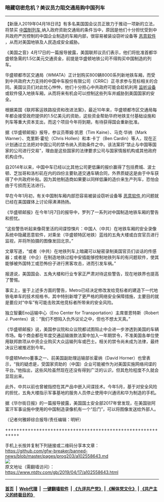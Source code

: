 ### 暗藏窃密危机？美议员力阻交通局购中国列车
------------------------

<div class="post_content" itemprop="articleBody">
 <p>
  【新唐人2019年04月18日讯】有多名美国国会议员正致力于推动一项新的立法，将禁买
  <a href="https://www.ntdtv.com/gb/中国制列车.htm">
   中国制列车
  </a>
  纳入政府资助交通局的条件当中，原因是他们十分担忧受到中共政府严厉控制的中国企业制造的车厢内部，很容易被装设窃听设备等
  <a href="https://www.ntdtv.com/gb/恶意软件.htm">
   恶意软件
  </a>
  ，从而对美国地铁及人民造成安全威胁。
 </p>
 <p>
  《美国之音》4月17日的一篇报导披露，美国联邦议员们表示，他们将批准首都华盛顿急需的1.5亿美元交通资金，前提是华盛顿地铁公司不得购买中国制造的列车。
 </p>
 <p>
  华盛顿都市区交通局（WMATA）正计划购买800辆8000系列新地铁车厢，而受到中共政府大力支持的中国中车股份有限公司（CRRC）正寻求参与竞标相关的合同。美国议员们对此忧心忡忡，他们十分担心中共政府可能会趁机利用
  <a href="https://www.ntdtv.com/gb/监听设备.htm">
   监听设备
  </a>
  或软件侵入地铁车厢，从而将来有机会可以控制这些列车并威胁到美国国家的安全。
 </p>
 <p>
  根据美国《联邦客运铁路投资和改进法案》，最近10年来，华盛顿都市区交通局每年都会接受政府提供的1.5亿美元的资助，这些资金帮助华府地铁支付基础设施和列车等重大资本支出，而这个项目今年将到期，有待获得国会重新批准。
 </p>
 <p>
  据《华盛顿邮报》报导，参议员蒂姆·凯恩（Tim Kaine）、马克·华纳（Mark Warner）、克里斯·霍伦（Chris Hollen）和本·卡丁（Ben Cardin）等人，现在正计划通过立法把对中国公司的禁令纳入资助条件之中。该法案将“禁止与中国等国家的公司进行交易”，理由是这些国家的法律要求公司与国家情报机构或其他政府机构合作。
 </p>
 <p>
  自2014年以来，中国中车已经以比其他公司更低廉的报价赢得了包括费城、波士顿、芝加哥和洛杉矶在内的四份主要轨道交通车辆合同，外界质疑这是由于中车获得了中共政府补贴。因为其他制造商如果要以同样低廉的造价来生产列车，恐怕会由于亏损而无法进行。
 </p>
 <p>
  早在今年1月初，有关中国制车厢内部恐容易被装设窃听设备等
  <a href="https://www.ntdtv.com/gb/恶意软件.htm">
   恶意软件
  </a>
  的问题就已经在美国媒体上讨论得沸沸扬扬。
 </p>
 <p>
  《华盛顿邮报》在今年1月7日的报导中，罗列了一系列对中国制造地铁车厢的警告和担忧。
 </p>
 <p>
  “这些警告听起来像荷里活的间谍惊悚片：中国人（中共）在地铁车厢的安全录像系统中隐藏恶意软件，对乘坐（华盛顿特区地铁）蓝线的五角大楼或白宫官员进行监视，并将所拍摄的图像发回北京。”
 </p>
 <p>
  文章写道，“或者（中共）在地铁列车上暗藏可以秘密录制美国官员们谈话的传感器；或者是（中企）在制造地铁过程中安插能够控制地铁列车的有问题软件，使其能够被外国特工或恐怖份子进行黑客攻击，进而引发车祸。”
 </p>
 <p>
  报道说，美国国会、五角大楼和行业专家正严肃对待这些警告，现在地铁界也提高了警惕。
 </p>
 <p>
  事实上，鉴于上述多方面的警告，Metro已经决定修改发给竞标者的建造下一代地铁电单车的技术规格书，其中特别新增了更严格的网络安全保障措施，主要目的就是要应对“中车”有可能击败其他竞标者所带来的安全风险。
 </p>
 <p>
  独立智囊Eno运输中心（Eno Center for Transportation）主席普恩特斯（Robert J. Puentes）说：“我们不想陷入仇外议论之中，但也不想太天真。”
 </p>
 <p>
  《华盛顿邮报》说，美国参议院和众议院都试图阻止中企进一步渗透到美国的车辆市场。每个商会都在年度交通运输拨款法案中加入一年期禁令，不准美国各单位使用联邦款项从中资企业购买大众运输列车或巴士。相关的禁令尚未成为法律，最终决议已被推迟到今年。
 </p>
 <p>
  华盛顿Metro董事之一、前美国副助理运输部长霍纳（David Horner）也曾表示，“我的疑虑是，受国家资助的（中国）企业可能被作为对美国实施网络间谍的平台。”他指出，这些风险虽然现在还没有得到广泛的认识，但其危险程度不久就会显现出来。
 </p>
 <p>
  此外，中共以前也曾被指控在其产品中嵌入间谍技术。今年5月，基于对安全风险的担忧，五角大楼指示军事基地的服务人员停止使用中兴通讯和华为制造的手机。
 </p>
 <p>
  据《华尔街日报》的一篇报导披露，美国国土安全部2017年曾发现，在美国驻阿富汗军事设施中使用的中国制造录像机有一个“后门”，可以将图像发送给外部人。
 </p>
 <p>
  （记者何雅婷综合报导/责任编辑：明轩）
 </p>
 <div class="single_ad">
 </div>
</div>

+++++++++++++++++++++++++++++++++++++++++++++++++++++++++++<br/><br/>
手机上长按并复制下列链接或二维码分享本文章：<br/>
https://github.com/gfw-breaker/banned-news/blob/master/pages/prog203/a102558643.md <br/>
<a href='https://github.com/gfw-breaker/banned-news/blob/master/pages/prog203/a102558643.md'><img src='https://github.com/gfw-breaker/banned-news/blob/master/pages/prog203/a102558643.md.png'/></a> <br/>
原文地址（需翻墙访问）：https://www.ntdtv.com/gb/2019/04/17/a102558643.html


------------------------
#### [首页](https://github.com/gfw-breaker/banned-news/blob/master/README.md) &nbsp;|&nbsp; [Web代理](https://github.com/labour-camp/helloworld) &nbsp;|&nbsp; [一键翻墙软件](https://github.com/gfw-breaker/nogfw/blob/master/README.md) &nbsp;| [《九评共产党》](https://github.com/gfw-breaker/9ping.md/blob/master/README.md#九评之一评共产党是什么) | [《解体党文化》](https://github.com/gfw-breaker/jtdwh.md/blob/master/README.md) | [《共产主义的终极目的》](https://github.com/gfw-breaker/gczydzjmd.md/blob/master/README.md)

